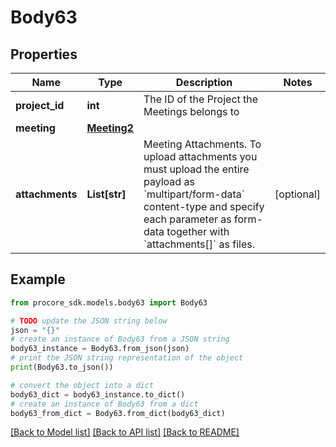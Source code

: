 # Body63


## Properties

Name | Type | Description | Notes
------------ | ------------- | ------------- | -------------
**project_id** | **int** | The ID of the Project the Meetings belongs to | 
**meeting** | [**Meeting2**](Meeting2.md) |  | 
**attachments** | **List[str]** | Meeting Attachments. To upload attachments you must upload the entire payload as &#x60;multipart/form-data&#x60; content-type and specify each parameter as form-data together with &#x60;attachments[]&#x60; as files. | [optional] 

## Example

```python
from procore_sdk.models.body63 import Body63

# TODO update the JSON string below
json = "{}"
# create an instance of Body63 from a JSON string
body63_instance = Body63.from_json(json)
# print the JSON string representation of the object
print(Body63.to_json())

# convert the object into a dict
body63_dict = body63_instance.to_dict()
# create an instance of Body63 from a dict
body63_from_dict = Body63.from_dict(body63_dict)
```
[[Back to Model list]](../README.md#documentation-for-models) [[Back to API list]](../README.md#documentation-for-api-endpoints) [[Back to README]](../README.md)


